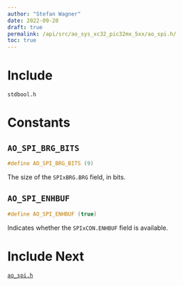 ```yaml
---
author: "Stefan Wagner"
date: 2022-09-20
draft: true
permalink: /api/src/ao_sys_xc32_pic32mx_5xx/ao_spi.h/
toc: true
---
```


# Include

`stdbool.h`

# Constants

## `AO_SPI_BRG_BITS`

```c
#define AO_SPI_BRG_BITS (9)
```

The size of the `SPIxBRG.BRG` field, in bits.

## `AO_SPI_ENHBUF`

```c
#define AO_SPI_ENHBUF (true)
```

Indicates whether the `SPIxCON.ENHBUF` field is available.

# Include Next

[`ao_spi.h`](../ao_sys_xc32_pic32_spi/ao_spi.h.md)
